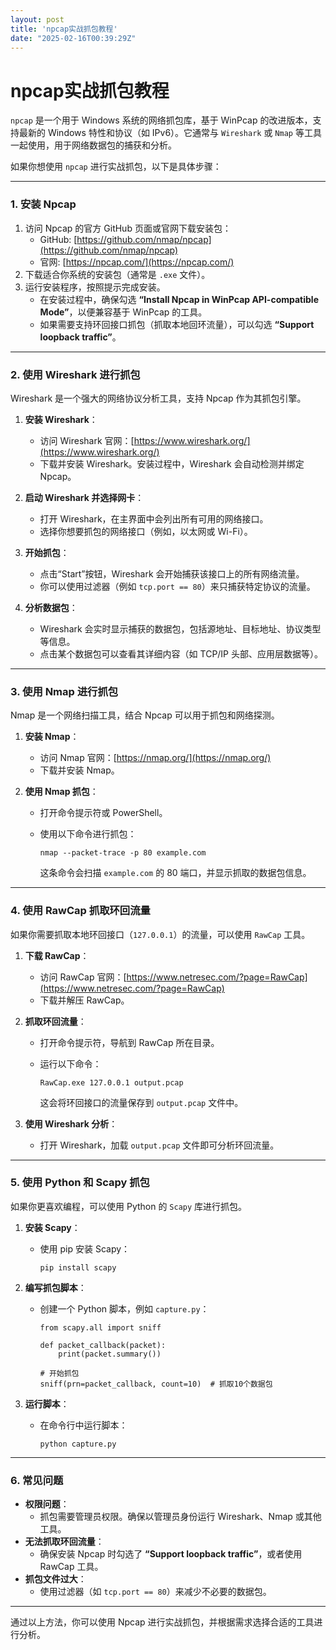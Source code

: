 ```yaml
---
layout: post
title: 'npcap实战抓包教程'
date: "2025-02-16T00:39:29Z"
---
```

npcap实战抓包教程
===========

`npcap` 是一个用于 Windows 系统的网络抓包库，基于 WinPcap 的改进版本，支持最新的 Windows 特性和协议（如 IPv6）。它通常与 `Wireshark` 或 `Nmap` 等工具一起使用，用于网络数据包的捕获和分析。

如果你想使用 `npcap` 进行实战抓包，以下是具体步骤：

* * *

### **1\. 安装 Npcap**

1.  访问 Npcap 的官方 GitHub 页面或官网下载安装包：
    *   GitHub: [https://github.com/nmap/npcap](https://github.com/nmap/npcap)
    *   官网: [https://npcap.com/](https://npcap.com/)
2.  下载适合你系统的安装包（通常是 `.exe` 文件）。
3.  运行安装程序，按照提示完成安装。
    *   在安装过程中，确保勾选 **“Install Npcap in WinPcap API-compatible Mode”**，以便兼容基于 WinPcap 的工具。
    *   如果需要支持环回接口抓包（抓取本地回环流量），可以勾选 **“Support loopback traffic”**。

* * *

### **2\. 使用 Wireshark 进行抓包**

Wireshark 是一个强大的网络协议分析工具，支持 Npcap 作为其抓包引擎。

1.  **安装 Wireshark**：
    
    *   访问 Wireshark 官网：[https://www.wireshark.org/](https://www.wireshark.org/)
    *   下载并安装 Wireshark。安装过程中，Wireshark 会自动检测并绑定 Npcap。
2.  **启动 Wireshark 并选择网卡**：
    
    *   打开 Wireshark，在主界面中会列出所有可用的网络接口。
    *   选择你想要抓包的网络接口（例如，以太网或 Wi-Fi）。
3.  **开始抓包**：
    
    *   点击“Start”按钮，Wireshark 会开始捕获该接口上的所有网络流量。
    *   你可以使用过滤器（例如 `tcp.port == 80`）来只捕获特定协议的流量。
4.  **分析数据包**：
    
    *   Wireshark 会实时显示捕获的数据包，包括源地址、目标地址、协议类型等信息。
    *   点击某个数据包可以查看其详细内容（如 TCP/IP 头部、应用层数据等）。

* * *

### **3\. 使用 Nmap 进行抓包**

Nmap 是一个网络扫描工具，结合 Npcap 可以用于抓包和网络探测。

1.  **安装 Nmap**：
    
    *   访问 Nmap 官网：[https://nmap.org/](https://nmap.org/)
    *   下载并安装 Nmap。
2.  **使用 Nmap 抓包**：
    
    *   打开命令提示符或 PowerShell。
    *   使用以下命令进行抓包：
        
            nmap --packet-trace -p 80 example.com
            
        
        这条命令会扫描 `example.com` 的 80 端口，并显示抓取的数据包信息。

* * *

### **4\. 使用 RawCap 抓取环回流量**

如果你需要抓取本地环回接口（`127.0.0.1`）的流量，可以使用 `RawCap` 工具。

1.  **下载 RawCap**：
    
    *   访问 RawCap 官网：[https://www.netresec.com/?page=RawCap](https://www.netresec.com/?page=RawCap)
    *   下载并解压 RawCap。
2.  **抓取环回流量**：
    
    *   打开命令提示符，导航到 RawCap 所在目录。
    *   运行以下命令：
        
            RawCap.exe 127.0.0.1 output.pcap
            
        
        这会将环回接口的流量保存到 `output.pcap` 文件中。
3.  **使用 Wireshark 分析**：
    
    *   打开 Wireshark，加载 `output.pcap` 文件即可分析环回流量。

* * *

### **5\. 使用 Python 和 Scapy 抓包**

如果你更喜欢编程，可以使用 Python 的 `Scapy` 库进行抓包。

1.  **安装 Scapy**：
    
    *   使用 pip 安装 Scapy：
        
            pip install scapy
            
        
2.  **编写抓包脚本**：
    
    *   创建一个 Python 脚本，例如 `capture.py`：
        
            from scapy.all import sniff
            
            def packet_callback(packet):
                print(packet.summary())
            
            # 开始抓包
            sniff(prn=packet_callback, count=10)  # 抓取10个数据包
            
        
3.  **运行脚本**：
    
    *   在命令行中运行脚本：
        
            python capture.py
            
        

* * *

### **6\. 常见问题**

*   **权限问题**：
    *   抓包需要管理员权限。确保以管理员身份运行 Wireshark、Nmap 或其他工具。
*   **无法抓取环回流量**：
    *   确保安装 Npcap 时勾选了 **“Support loopback traffic”**，或者使用 RawCap 工具。
*   **抓包文件过大**：
    *   使用过滤器（如 `tcp.port == 80`）来减少不必要的数据包。

* * *

通过以上方法，你可以使用 Npcap 进行实战抓包，并根据需求选择合适的工具进行分析。